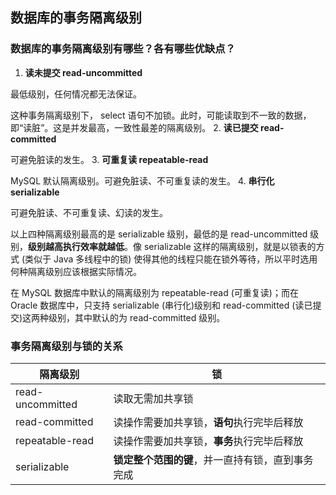 ## 数据库的事务隔离级别

### 数据库的事务隔离级别有哪些？各有哪些优缺点？
1. **读未提交 read-uncommitted**

  最低级别，任何情况都无法保证。

  这种事务隔离级别下， select 语句不加锁。此时，可能读取到不一致的数据，即“读脏”。这是并发最高，一致性最差的隔离级别。
2. **读已提交 read-committed**

   可避免脏读的发生。
3. **可重复读 repeatable-read**

   MySQL 默认隔离级别。可避免脏读、不可重复读的发生。
4. **串行化 serializable**

  可避免脏读、不可重复读、幻读的发生。

以上四种隔离级别最高的是 serializable 级别，最低的是 read-uncommitted 级别，**级别越高执行效率就越低**。像 serializable 这样的隔离级别，就是以锁表的方式 (类似于 Java 多线程中的锁) 使得其他的线程只能在锁外等待，所以平时选用何种隔离级别应该根据实际情况。

在 MySQL 数据库中默认的隔离级别为 repeatable-read (可重复读)；而在 Oracle 数据库中，只支持 serializable (串行化)级别和 read-committed (读已提交)这两种级别，其中默认的为 read-committed 级别。

### 事务隔离级别与锁的关系
| 隔离级别          | 锁                |
| ---------------- | ------------------------------------ |
| read-uncommitted | 读取无需加共享锁                       |
| read-committed   | 读操作需要加共享锁，**语句**执行完毕后释放 |
| repeatable-read  | 读操作需要加共享锁，**事务**执行完毕后释放 |
| serializable     | **锁定整个范围的键**，并一直持有锁，直到事务完成 |
